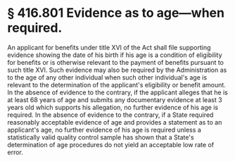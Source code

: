 # § 416.801   Evidence as to age—when required.

An applicant for benefits under title XVI of the Act shall file supporting evidence showing the date of his birth if his age is a condition of eligibility for benefits or is otherwise relevant to the payment of benefits pursuant to such title XVI. Such evidence may also be required by the Administration as to the age of any other individual when such other individual's age is relevant to the determination of the applicant's eligibility or benefit amount. In the absence of evidence to the contrary, if the applicant alleges that he is at least 68 years of age and submits any documentary evidence at least 3 years old which supports his allegation, no further evidence of his age is required. In the absence of evidence to the contrary, if a State required reasonably acceptable evidence of age and provides a statement as to an applicant's age, no further evidence of his age is required unless a statistically valid quality control sample has shown that a State's determination of age procedures do not yield an acceptable low rate of error.




